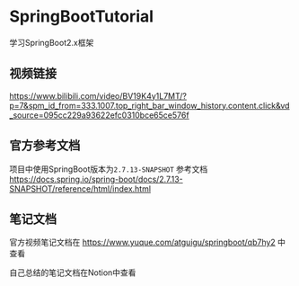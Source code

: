 # SpringBootTutorial
学习SpringBoot2.x框架

## 视频链接
https://www.bilibili.com/video/BV19K4y1L7MT/?p=7&spm_id_from=333.1007.top_right_bar_window_history.content.click&vd_source=095cc229a93622efc0310bce65ce576f

## 官方参考文档
项目中使用SpringBoot版本为`2.7.13-SNAPSHOT` 参考文档
https://docs.spring.io/spring-boot/docs/2.7.13-SNAPSHOT/reference/html/index.html

## 笔记文档
官方视频笔记文档在 https://www.yuque.com/atguigu/springboot/qb7hy2 中查看

自己总结的笔记文档在Notion中查看
